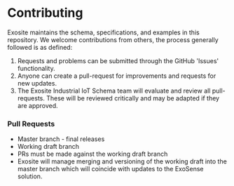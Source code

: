 # Contributing
Exosite maintains the schema, specifications, and examples in this repository.  We welcome contributions from others, the process generally followed is as defined:

1. Requests and problems can be submitted through the GitHub 'Issues' functionality.  
2. Anyone can create a pull-request for improvements and requests for new updates.
3. The Exosite Industrial IoT Schema team will evaluate and review all pull-requests.  These will be reviewed critically and may be adapted if they are approved.  

### Pull Requests

* Master branch - final releases
* Working draft branch
* PRs must be made against the working draft branch
* Exosite will manage merging and versioning of the working draft into the master branch which will coincide with updates to the ExoSense solution.
